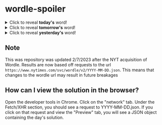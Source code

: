 # wordle-spoiler

<details>
  <summary>Click to reveal <b>today's</b> word!</summary>
  <br>
  <b> broth </b>
</details>

<details>
  <summary>Click to reveal <b>tomorrow's</b> word!</summary>
  <br>
  <b> louse </b>
</details>

<details>
  <summary>Click to reveal <b>yesterday's</b> word!</summary>
  <br>
  <b> merge </b>
</details>

## Note
This was repository was updated 2/7/2023 after the NYT acquisition of Wordle. Results are now based off requests to the url `https://www.nytimes.com/svc/wordle/v2/YYYY-MM-DD.json`. This means that changes to the wordle url may result in future breakages

## How can I view the solution in the browser?
Open the developer tools in Chrome. Click on the "network" tab. Under the Fetch/XHR section, you should see a request to YYYY-MM-DD.json. If you click on that request and view the "Preview" tab, you will see a JSON object containing the day's solution.
